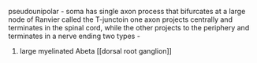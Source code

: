 pseudounipolar - soma has single axon process that bifurcates at a large node of Ranvier called the T-junctoin
one axon projects centrally and terminates in the spinal cord, while the other projects to the periphery and terminates in a nerve ending
two types - 
1. large myelinated Abeta 
[[dorsal root ganglion]]